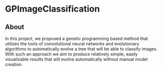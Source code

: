 # GPImageClassification

## About

In this project, we proposed a genetic programming based method that utilizes the tools of convolutional neural networks and evolutionary algorithms to automatically evolve a tree that will be able to classify images. With such an approach we aim to produce relatively simple, easily visualizable results that will evolve automatically without manual model creation.
